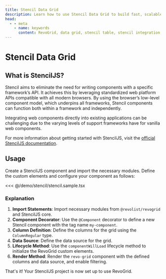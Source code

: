 ```yaml
---
title: Stencil Data Grid
description: Learn how to use Stencil Data Grid to build fast, scalable data applications with support for virtual rows and columns.
head:
  - - meta
    - name: keywords
      content: RevoGrid, data grid, stencil table, stencil integration, virtual grid, virtual rows, virtual columns, reactive data grid, stencil grid example, grid performance, large data sets, customizable grid
---
```



# Stencil Data Grid


## What is StencilJS?

Stencil aims to eliminate the need for writing components with a specific framework’s API. It achieves this by leveraging standardized web platform APIs compatible with all modern browsers. By using the browser’s low-level component model, which underpins all frameworks, Stencil components can function both within a framework and independently.

Integrating web components directly into existing applications can be challenging due to the varying levels of support frameworks have for vanilla web components. 

For more information about getting started with StencilJS, visit the [official StencilJS documentation](https://stenciljs.com/docs/getting-started).


<!--@include: ./_install.md-->

## Usage

Create a StencilJS component and import the necessary modules. 
Define the custom elements and configure your component as follows:


<<< @/demo/stencil/stencil.sample.tsx

### Explanation

1. **Import Statements**: Import necessary modules from `@revolist/revogrid` and StencilJS core.
2. **Component Decorator**: Use the `@Component` decorator to define a new Stencil component with the tag name `my-component`.
3. **Column Definition**: Define the columns for the grid using the `ColumnRegular` type.
4. **Data Source**: Define the data source for the grid.
5. **Lifecycle Method**: Use the `componentWillLoad` lifecycle method to initialize the RevoGrid custom elements.
6. **Render Method**: Render the `revo-grid` component with the defined columns and data source, and enable filtering.

That's it! Your StencilJS project is now set up to use RevoGrid.


<!--@include: ../../demo/stencil/stencil.sample.md-->
